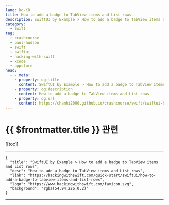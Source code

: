 ```yaml
---
lang: ko-KR
title: How to add a badge to TabView items and List rows
description: SwiftUI by Example > How to add a badge to TabView items and List rows
category:
  - Swift
tag: 
  - crashcourse
  - paul-hudson
  - swift
  - swiftui
  - hacking-with-swift
  - xcode
  - appstore
head:
  - - meta:
    - property: og:title
      content: SwiftUI by Example > How to add a badge to TabView items and List rows
    - property: og:description
      content: How to add a badge to TabView items and List rows
    - property: og:url
      content: https://chanhi2000.github.io/crashcourse/swift/swiftui-by-example/12-containers/how-to-add-a-badge-to-tabview-items-and-list-rows.html
---
```


# {{ $frontmatter.title }} 관련

[[toc]]

---

```component VPCard
{
  "title": "SwiftUI by Example > How to add a badge to TabView items and List rows",
  "desc": "How to add a badge to TabView items and List rows",
  "link": "https://hackingwithswift.com/quick-start/swiftui/how-to-add-a-badge-to-tabview-items-and-list-rows",
  "logo": "https://www.hackingwithswift.com/favicon.svg",
  "background": "rgba(54,94,226,0.2)"
}
```

---

<TagLinks />